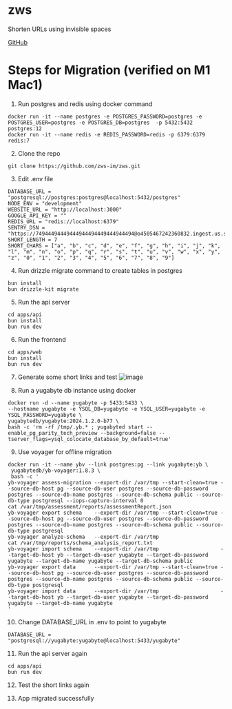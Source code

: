 # zws

Shorten URLs using invisible spaces

[GitHub](https://github.com/zws-im/zws)

# Steps for Migration (verified on M1 Mac1)

1. Run postgres and redis using docker command

```
docker run -it --name postgres -e POSTGRES_PASSWORD=postgres -e POSTGRES_USER=postgres -e POSTGRES_DB=postgres  -p 5432:5432 postgres:12
docker run -it --name redis -e REDIS_PASSWORD=redis -p 6379:6379 redis:7
```

2. Clone the repo

```
git clone https://github.com/zws-im/zws.git
```

3. Edit .env file

```
DATABASE_URL = "postgresql://postgres:postgres@localhost:5432/postgres"
NODE_ENV = "development"
WEBSITE_URL = "http://localhost:3000"
GOOGLE_API_KEY = ""
REDIS_URL = "redis://localhost:6379"
SENTRY_DSN = "https://74944494449444944494449444944494@o4505467242360832.ingest.us.sentry.io/4505467242360832"
SHORT_LENGTH = 7
SHORT_CHARS = ["a", "b", "c", "d", "e", "f", "g", "h", "i", "j", "k", "l", "m", "n", "o", "p", "q", "r", "s", "t", "u", "v", "w", "x", "y", "z", "0", "1", "2", "3", "4", "5", "6", "7", "8", "9"]
```

4. Run drizzle migrate command to create tables in postgres

```
bun install
bun drizzle-kit migrate
```

5. Run the api server

```
cd apps/api
bun install
bun run dev
```

6. Run the frontend

```
cd apps/web
bun install
bun run dev
```

7. Generate some short links and test
![image](https://github.com/user-attachments/assets/69a8151d-bd99-4f4e-b5eb-0cf6101348f1)


8. Run a yugabyte db instance using docker

```
docker run -d --name yugabyte -p 5433:5433 \
--hostname yugabyte -e YSQL_DB=yugabyte -e YSQL_USER=yugabyte -e YSQL_PASSWORD=yugabyte \
yugabytedb/yugabyte:2024.1.2.0-b77 \
bash -c 'rm -rf /tmp/.yb.* ; yugabyted start --enable_pg_parity_tech_preview --background=false --tserver_flags=ysql_colocate_database_by_default=true'
```

9. Use voyager for offline migration

```
docker run -it --name ybv --link postgres:pg --link yugabyte:yb \
 yugabytedb/yb-voyager:1.8.3 \
 bash -c '
yb-voyager assess-migration --export-dir /var/tmp --start-clean=true --source-db-host pg --source-db-user postgres --source-db-password postgres --source-db-name postgres --source-db-schema public --source-db-type postgresql --iops-capture-interval 0
cat /var/tmp/assessment/reports/assessmentReport.json
yb-voyager export schema    --export-dir /var/tmp --start-clean=true --source-db-host pg --source-db-user postgres --source-db-password postgres --source-db-name postgres --source-db-schema public --source-db-type postgresql
yb-voyager analyze-schema   --export-dir /var/tmp
cat /var/tmp/reports/schema_analysis_report.txt
yb-voyager import schema    --export-dir /var/tmp                    --target-db-host yb --target-db-user yugabyte --target-db-password yugabyte --target-db-name yugabyte --target-db-schema public
yb-voyager export data      --export-dir /var/tmp --start-clean=true --source-db-host pg --source-db-user postgres --source-db-password postgres --source-db-name postgres --source-db-schema public --source-db-type postgresql
yb-voyager import data      --export-dir /var/tmp                    --target-db-host yb --target-db-user yugabyte --target-db-password yugabyte --target-db-name yugabyte
'
```

10. Change DATABASE_URL in .env to point to yugabyte

```
DATABASE_URL = "postgresql://yugabyte:yugabyte@localhost:5433/yugabyte"
```

11. Run the api server again

```
cd apps/api
bun run dev
```

12. Test the short links again

13. App migrated successfully
